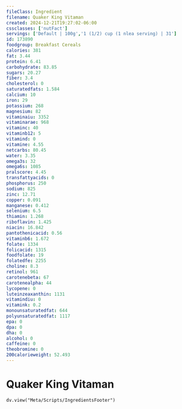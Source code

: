 ```yaml
---
fileClass: Ingredient
filename: Quaker King Vitaman
created: 2024-12-21T19:27:02-06:00
cssclasses: ['nutFact']
servings: ['Default | 100g','1 (1/2) cup (1 nlea serving) | 31']
id: 173890
foodgroup: Breakfast Cereals
calories: 381
fat: 3.44
protein: 6.41
carbohydrate: 83.85
sugars: 20.27
fiber: 3.4
cholesterol: 0
saturatedfats: 1.584
calcium: 10
iron: 29
potassium: 268
magnesium: 82
vitaminaiu: 3352
vitaminarae: 968
vitaminc: 40
vitaminb12: 5
vitamind: 0
vitamine: 4.55
netcarbs: 80.45
water: 3.35
omega3s: 32
omega6s: 1085
pralscore: 4.45
transfattyacids: 0
phosphorus: 250
sodium: 825
zinc: 12.71
copper: 0.091
manganese: 0.412
selenium: 6.5
thiamin: 1.268
riboflavin: 1.425
niacin: 16.842
pantothenicacid: 0.56
vitaminb6: 1.672
folate: 1334
folicacid: 1315
foodfolate: 19
folatedfe: 2255
choline: 8.3
retinol: 961
carotenebeta: 67
carotenealpha: 44
lycopene: 0
luteinzeaxanthin: 1131
vitamindiu: 0
vitamink: 0.2
monounsaturatedfat: 644
polyunsaturatedfat: 1117
epa: 0
dpa: 0
dha: 0
alcohol: 0
caffeine: 0
theobromine: 0
200calorieweight: 52.493
---
```


# Quaker King Vitaman

```dataviewjs
dv.view("Meta/Scripts/IngredientsFooter")
```